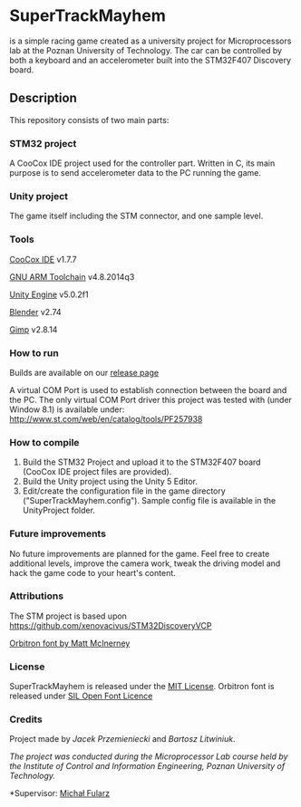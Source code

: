 # SuperTrackMayhem 
is a simple racing game created as a university project for Microprocessors lab at the Poznan University of Technology. The car can be controlled by both a  keyboard and an accelerometer built into the STM32F407 Discovery board.

## Description
This repository consists of two main parts:

### STM32 project
A CooCox IDE project used for the controller part. Written in C, its main purpose is to send accelerometer data to the PC running the game.

### Unity project
The game itself including the STM connector, and one sample level.

### Tools
[CooCox IDE](www.coocox.com) v1.7.7

[GNU ARM Toolchain](https://launchpad.net/gcc-arm-embedded) v4.8.2014q3

[Unity Engine](https://unity3d.com/) v5.0.2f1

[Blender](http://www.blender.org/) v2.74

[Gimp](http://www.gimp.org/) v2.8.14


### How to run
Builds are available on our [release page](https://github.com/PUT-PTM/SuperTrackMayhem/releases)

A virtual COM Port is used to establish connection between the board and the PC. The only virtual COM Port driver this project was tested with (under Window 8.1) is available under:
http://www.st.com/web/en/catalog/tools/PF257938

### How to compile
1. Build the STM32 Project and upload it to the STM32F407 board (CooCox IDE project files are provided).
2. Build the Unity project using the Unity 5 Editor.
3. Edit/create the configuration file in the game directory ("SuperTrackMayhem.config"). Sample config file is available in the UnityProject folder.

### Future improvements
No future improvements are planned for the game. Feel free to create additional levels, improve the camera work, tweak the driving model and hack the game code to your heart's content.

### Attributions
The STM project is based upon 
https://github.com/xenovacivus/STM32DiscoveryVCP

[Orbitron font by Matt McInerney](https://www.google.com/fonts/specimen/Orbitron)

### License
SuperTrackMayhem is released under the [MIT License](http://opensource.org/licenses/MIT).
Orbitron font is released under [SIL Open Font Licence](http://scripts.sil.org/cms/scripts/page.php?site_id=nrsi&id=OFL)

### Credits 
Project made by *Jacek Przemieniecki* and *Bartosz Litwiniuk*.

*The project was conducted during the Microprocessor Lab course held by the Institute of Control and Information Engineering, Poznan University of Technology.*

*Supervisor: [Michał Fularz](https://github.com/Michal-Fularz)

